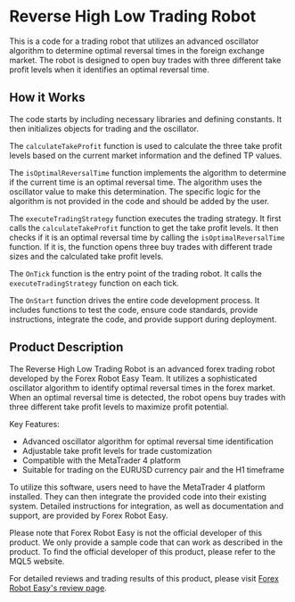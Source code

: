 # Reverse High Low Trading Robot

This is a code for a trading robot that utilizes an advanced oscillator algorithm to determine optimal reversal times in the foreign exchange market. The robot is designed to open buy trades with three different take profit levels when it identifies an optimal reversal time.

## How it Works

The code starts by including necessary libraries and defining constants. It then initializes objects for trading and the oscillator. 

The `calculateTakeProfit` function is used to calculate the three take profit levels based on the current market information and the defined TP values.

The `isOptimalReversalTime` function implements the algorithm to determine if the current time is an optimal reversal time. The algorithm uses the oscillator value to make this determination. The specific logic for the algorithm is not provided in the code and should be added by the user.

The `executeTradingStrategy` function executes the trading strategy. It first calls the `calculateTakeProfit` function to get the take profit levels. It then checks if it is an optimal reversal time by calling the `isOptimalReversalTime` function. If it is, the function opens three buy trades with different trade sizes and the calculated take profit levels.

The `OnTick` function is the entry point of the trading robot. It calls the `executeTradingStrategy` function on each tick.

The `OnStart` function drives the entire code development process. It includes functions to test the code, ensure code standards, provide instructions, integrate the code, and provide support during deployment.

## Product Description

The Reverse High Low Trading Robot is an advanced forex trading robot developed by the Forex Robot Easy Team. It utilizes a sophisticated oscillator algorithm to identify optimal reversal times in the forex market. When an optimal reversal time is detected, the robot opens buy trades with three different take profit levels to maximize profit potential.

Key Features:
- Advanced oscillator algorithm for optimal reversal time identification
- Adjustable take profit levels for trade customization
- Compatible with the MetaTrader 4 platform
- Suitable for trading on the EURUSD currency pair and the H1 timeframe

To utilize this software, users need to have the MetaTrader 4 platform installed. They can then integrate the provided code into their existing system. Detailed instructions for integration, as well as documentation and support, are provided by Forex Robot Easy.

Please note that Forex Robot Easy is not the official developer of this product. We only provide a sample code that can work as described in the product. To find the official developer of this product, please refer to the MQL5 website.

For detailed reviews and trading results of this product, please visit [Forex Robot Easy's review page](https://forexroboteasy.com/forex-robot-review/review-reverse-high-low-forex-softwares-advanced-oscillator-algorithm/).
